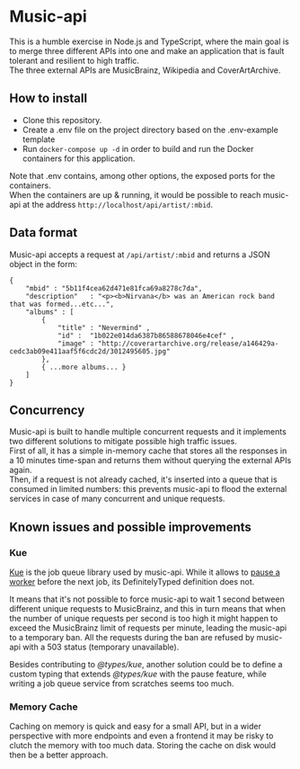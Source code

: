 # Music-api
This is a humble exercise in Node.js and TypeScript, where the main goal is to merge three different APIs into one and make an application that is fault tolerant and resilient to high traffic.  
The three external APIs are MusicBrainz, Wikipedia and CoverArtArchive. 

## How to install
- Clone this repository.
- Create a .env file on the project directory based on the .env-example template
- Run `docker-compose up -d` in order to build and run the Docker containers for this application.  

Note that .env contains, among other options, the exposed ports for the containers.  
When the containers are up & running, it would be possible to reach music-api at the address `http://localhost/api/artist/:mbid`.

## Data format
Music-api accepts a request at `/api/artist/:mbid` and returns a JSON object in the form:  

    {
        "mbid" : "5b11f4ce­a62d­471e­81fc­a69a8278c7da",
        "description"   : "<p><b>Nirvana</b> was an American rock band that was formed...etc...",
        "albums" : [
            {
                "title" : "Nevermind" ,
                "id" :  "1b022e01­4da6­387b­8658­8678046e4cef" ,
                "image" : "http://coverartarchive.org/release/a146429a­cedc­3ab0­9e41­1aaf5f6cdc2d/3012495605.jpg"
            }, 
            { ...more albums... }
        ]
    }
    

## Concurrency
Music-api is built to handle multiple concurrent requests and it implements two different solutions to mitigate possible high traffic issues.  
First of all, it has a simple in-memory cache that stores all the responses in a 10 minutes time-span and returns them without querying the external APIs again.  
Then, if a request is not already cached, it's inserted into a queue that is consumed in limited numbers: this prevents music-api to flood the external services in case of many concurrent and unique requests.

## Known issues and possible improvements

### Kue
[Kue](https://github.com/Automattic/kue) is the job queue library used by music-api. While it allows to [pause a worker](https://github.com/Automattic/kue#pause-processing) before the next job, its DefinitelyTyped definition does not.

It means that it's not possible to force music-api to wait 1 second between different unique requests to MusicBrainz, and this in turn means that when the number of unique requests per second is too high it might happen to exceed the MusicBrainz limit of requests per minute, leading the music-api to a temporary ban. All the requests during the ban are refused by music-api with a 503 status (temporary unavailable).  

Besides contributing to _@types/kue_, another solution could be to define a custom typing that extends _@types/kue_ with the pause feature, while writing a job queue service from scratches seems too much.

### Memory Cache
Caching on memory is quick and easy for a small API, but in a wider perspective with more endpoints and even a frontend it may be risky to clutch the memory with too much data. Storing the cache on disk would then be a better approach.